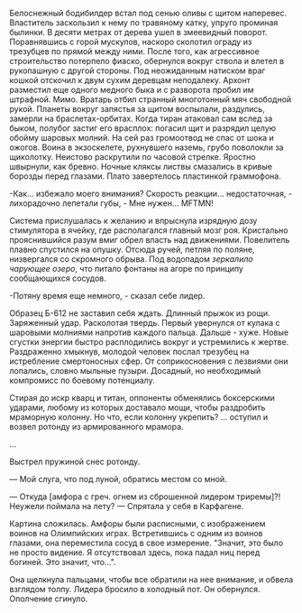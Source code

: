Белоснежный бодибилдер встал под сенью оливы с щитом наперевес. Властитель заскользил к нему по травяному катку, упруго проминая былинки. В десяти метрах от дерева ушел в змеевидный поворот. Поравнявшись с горой мускулов, наскоро сколотил ограду из трезубцев по прямой между ними. После того, как агрессивное строительство потерпело фиаско, обернулся вокруг ствола и влетел в рукопашную с другой стороны. Под неожиданным натиском враг кошкой отскочил к двум сухим деревцам неподалеку. Архонт разместил еще одного медного быка и с разворота пробил им штрафной. Мимо. Вратарь отбил странный многотонный мяч свободной рукой. Планеты вокруг запястья за щитом воспылали, раздулись, замерли на браслетах-орбитах. Когда тиран атаковал сам вслед за быком, полубог застиг его врасплох: погасил щит и разрядил целую обойму шаровых молний. На сей раз громоотвод не спас от шока и ожогов. Воина в экзоскелете, рухнувшего наземь, грубо поволокли за щиколотку. Неистово раскрутили по часовой стрелке. Яростно швырнули, как бревно. Ночные кляксы листвы смазались в кривые борозды перед глазами. Плато завертелось пластинкой граммофона.  

-Как... избежало моего внимания? Скорость реакции... недостаточная, - лихорадочно лепетали губы, - Мне нужен... MFTMN!

Система прислушалась к желанию и впрыснула изрядную дозу стимулятора в ячейку, где располагался главный мозг роя. Кристально прояснившийся разум вмиг обрел власть над движениями. Повелитель плавно спустился на опушку. Отсюда ручей, петляя по поляне, низвергался со скромного обрыва. Под водопадом *зеркалило чарующее озеро*, что питало фонтаны на агоре по принципу сообщающихся сосудов.

-Потяну время еще немного, - сказал себе лидер. 

Образец Б-612 не заставил себя ждать. Длинный прыжок из рощи. Заряженный удар. Расколотая твердь. Первый увернулся от кулака с шаровыми молниями напротив каждого пальца. Дальше - хуже. Новые сгустки энергии быстро расплодились вокруг и устремились к жертве. Раздраженно хмыкнув, молодой человек послал трезубец на истребление смертоносных сфер. От соприкосновения с лезвиями они лопались, словно мыльные пузыри. Досадный, но необходимый компромисс по боевому потенциалу.

Стирая до искр кварц и титан, оппоненты обменялись боксерскими ударами, любому из которых доставало мощи, чтобы раздробить мраморную колонну. Но что, если колонну укрепить? ... оступил и возвел ротонду из армированного мрамора.

...

Выстрел пружиной снес ротонду.

— Мой слуга, что под луной, обратись местом со мной.

— Откуда \[амфора с греч. огнем из сброшенной лидером триремы\]?! Неужели поймала на лету?
— Спрятала у себя в Карфагене.

Картина сложилась. Амфоры были расписными, с изображением воинов на Олимпийских играх. Встретившись с одним из воинов глазами, она переместила сосуд в свое измерение. 
"Значит, это было не просто видение. Я отсутствовал здесь, пока падал ниц перед богиней. Это значит, что...". 

Она щелкнула пальцами, чтобы все обратили на нее внимание, и обвела взглядом толпу. Лидера бросило в холодный пот. Он обернулся. Ополчение сгинуло.